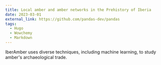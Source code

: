 ```yaml
---
title: Local amber and amber networks in the Prehistory of Iberia
date: 2023-03-01
external_link: https://github.com/pandas-dev/pandas
tags:
  - Hugo
  - Wowchemy
  - Markdown
---
```


IberAmber uses diverse techniques, including machine learning, to study amber's archaeological trade.

<!--more-->
